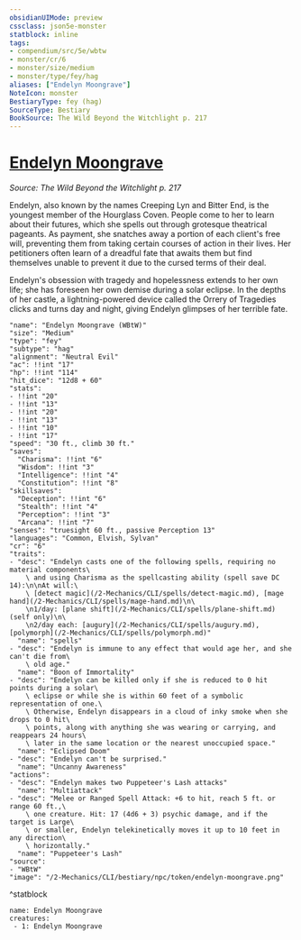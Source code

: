 ```yaml
---
obsidianUIMode: preview
cssclass: json5e-monster
statblock: inline
tags:
- compendium/src/5e/wbtw
- monster/cr/6
- monster/size/medium
- monster/type/fey/hag
aliases: ["Endelyn Moongrave"]
NoteIcon: monster
BestiaryType: fey (hag)
SourceType: Bestiary
BookSource: The Wild Beyond the Witchlight p. 217
---
```

# [Endelyn Moongrave](2-Mechanics/CLI/bestiary/npc/endelyn-moongrave-wbtw.md)
*Source: The Wild Beyond the Witchlight p. 217*  

Endelyn, also known by the names Creeping Lyn and Bitter End, is the youngest member of the Hourglass Coven. People come to her to learn about their futures, which she spells out through grotesque theatrical pageants. As payment, she snatches away a portion of each client's free will, preventing them from taking certain courses of action in their lives. Her petitioners often learn of a dreadful fate that awaits them but find themselves unable to prevent it due to the cursed terms of their deal.

Endelyn's obsession with tragedy and hopelessness extends to her own life; she has foreseen her own demise during a solar eclipse. In the depths of her castle, a lightning-powered device called the Orrery of Tragedies clicks and turns day and night, giving Endelyn glimpses of her terrible fate.

```statblock
"name": "Endelyn Moongrave (WBtW)"
"size": "Medium"
"type": "fey"
"subtype": "hag"
"alignment": "Neutral Evil"
"ac": !!int "17"
"hp": !!int "114"
"hit_dice": "12d8 + 60"
"stats":
- !!int "20"
- !!int "13"
- !!int "20"
- !!int "13"
- !!int "10"
- !!int "17"
"speed": "30 ft., climb 30 ft."
"saves":
  "Charisma": !!int "6"
  "Wisdom": !!int "3"
  "Intelligence": !!int "4"
  "Constitution": !!int "8"
"skillsaves":
  "Deception": !!int "6"
  "Stealth": !!int "4"
  "Perception": !!int "3"
  "Arcana": !!int "7"
"senses": "truesight 60 ft., passive Perception 13"
"languages": "Common, Elvish, Sylvan"
"cr": "6"
"traits":
- "desc": "Endelyn casts one of the following spells, requiring no material components\
    \ and using Charisma as the spellcasting ability (spell save DC 14):\n\nAt will:\
    \ [detect magic](/2-Mechanics/CLI/spells/detect-magic.md), [mage hand](/2-Mechanics/CLI/spells/mage-hand.md)\n\
    \n1/day: [plane shift](/2-Mechanics/CLI/spells/plane-shift.md) (self only)\n\
    \n2/day each: [augury](/2-Mechanics/CLI/spells/augury.md), [polymorph](/2-Mechanics/CLI/spells/polymorph.md)"
  "name": "spells"
- "desc": "Endelyn is immune to any effect that would age her, and she can't die from\
    \ old age."
  "name": "Boon of Immortality"
- "desc": "Endelyn can be killed only if she is reduced to 0 hit points during a solar\
    \ eclipse or while she is within 60 feet of a symbolic representation of one.\
    \ Otherwise, Endelyn disappears in a cloud of inky smoke when she drops to 0 hit\
    \ points, along with anything she was wearing or carrying, and reappears 24 hours\
    \ later in the same location or the nearest unoccupied space."
  "name": "Eclipsed Doom"
- "desc": "Endelyn can't be surprised."
  "name": "Uncanny Awareness"
"actions":
- "desc": "Endelyn makes two Puppeteer's Lash attacks"
  "name": "Multiattack"
- "desc": "Melee or Ranged Spell Attack: +6 to hit, reach 5 ft. or range 60 ft.,\
    \ one creature. Hit: 17 (4d6 + 3) psychic damage, and if the target is Large\
    \ or smaller, Endelyn telekinetically moves it up to 10 feet in any direction\
    \ horizontally."
  "name": "Puppeteer's Lash"
"source":
- "WBtW"
"image": "/2-Mechanics/CLI/bestiary/npc/token/endelyn-moongrave.png"
```
^statblock

```encounter-table
name: Endelyn Moongrave
creatures:
 - 1: Endelyn Moongrave
```